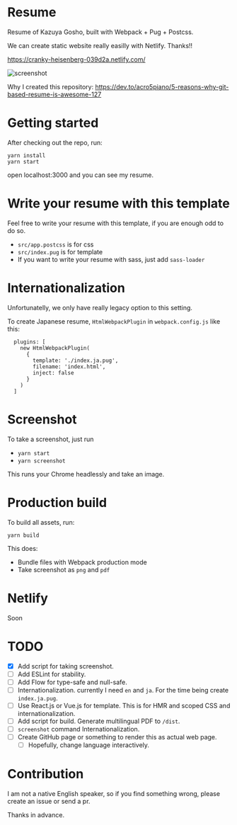 # Resume

Resume of Kazuya Gosho, built with Webpack + Pug + Postcss.

We can create static website really easilly with Netlify. Thanks!!

https://cranky-heisenberg-039d2a.netlify.com/

![screenshot](https://github.com/acro5piano/resume/blob/master/screenshot.png)

Why I created this repository: https://dev.to/acro5piano/5-reasons-why-git-based-resume-is-awesome-127

# Getting started

After checking out the repo, run:

```
yarn install
yarn start
```

open localhost:3000 and you can see my resume.

# Write your resume with this template

Feel free to write your resume with this template, if you are enough odd to do so.

- `src/app.postcss` is for css
- `src/index.pug` is for template
- If you want to write your resume with sass, just add `sass-loader`

# Internationalization

Unfortunatelly, we only have really legacy option to this setting.

To create Japanese resume, `HtmlWebpackPlugin` in `webpack.config.js` like this:

```
  plugins: [
    new HtmlWebpackPlugin(
      {
        template: './index.ja.pug',
        filename: 'index.html',
        inject: false
      }
    )
  ]
```

# Screenshot

To take a screenshot, just run

- `yarn start`
- `yarn screenshot`

This runs your Chrome headlessly and take an image.

# Production build

To build all assets, run:

```
yarn build
```

This does:

- Bundle files with Webpack production mode
- Take screenshot as `png` and `pdf`

# Netlify

Soon

# TODO

- [x] Add script for taking screenshot.
- [ ] Add ESLint for stability.
- [ ] Add Flow for type-safe and null-safe.
- [ ] Internationalization. currently I need `en` and `ja`. For the time being create `index.ja.pug`.
- [ ] Use React.js or Vue.js for template. This is for HMR and scoped CSS and internationalization.
- [ ] Add script for build. Generate multilingual PDF to `/dist`.
- [ ] `screenshot` command Internationalization.
- [ ] Create GitHub page or something to render this as actual web page.
  - [ ] Hopefully, change language interactively.

# Contribution

I am not a native English speaker, so if you find something wrong, please create an issue or send a pr.

Thanks in advance.
